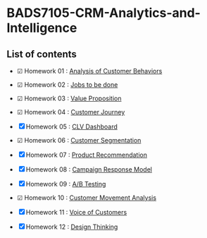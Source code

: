 # **BADS7105-CRM-Analytics-and-Intelligence**

## **List of contents**

- &#x2611; Homework 01 : [Analysis of Customer Behaviors](https://github.com/theptat002/BADS7105-CRM-Analytics-and-Intelligence/tree/main/Homework%2001)

- &#x2611; Homework 02 : [Jobs to be done](https://github.com/theptat002/BADS7105-CRM-Analytics-and-Intelligence/tree/main/Homework%2002)

- &#x2611; Homework 03 : [Value Proposition](https://github.com/theptat002/BADS7105-CRM-Analytics-and-Intelligence/tree/main/Homework%2003)

- &#x2611; Homework 04 : [Customer Journey](https://github.com/theptat002/BADS7105-CRM-Analytics-and-Intelligence/tree/main/Homework%2004)

- &#x2612; Homework 05 : [CLV Dashboard](https://github.com/theptat002/BADS7105-CRM-Analytics-and-Intelligence/tree/main/Homework%2005)

- &#x2611; Homework 06 : [Customer Segmentation](https://github.com/theptat002/BADS7105-CRM-Analytics-and-Intelligence/tree/main/Homework%2006)

- &#x2612; Homework 07 : [Product Recommendation](https://github.com/theptat002/BADS7105-CRM-Analytics-and-Intelligence/tree/main/Homework%2007)

- &#x2612; Homework 08 : [Campaign Response Model](https://github.com/theptat002/BADS7105-CRM-Analytics-and-Intelligence/tree/main/Homework%2008)

- &#x2612; Homework 09 : [A/B Testing](https://github.com/theptat002/BADS7105-CRM-Analytics-and-Intelligence/tree/main/Homework%2009)

- &#x2611; Homework 10 : [Customer Movement Analysis](https://github.com/theptat002/BADS7105-CRM-Analytics-and-Intelligence/tree/main/Homework%2010)

- &#x2612; Homework 11 : [Voice of Customers](https://github.com/theptat002/BADS7105-CRM-Analytics-and-Intelligence/tree/main/Homework%2011)

- &#x2612; Homework 12 : [Design Thinking](https://github.com/theptat002/BADS7105-CRM-Analytics-and-Intelligence/tree/main/Homework%2012)
